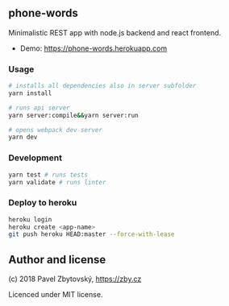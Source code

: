 ## phone-words

Minimalistic REST app with node.js backend and react frontend.

* Demo: https://phone-words.herokuapp.com

### Usage

```bash
# installs all dependencies also in server subfolder
yarn install  

# runs api server
yarn server:compile&&yarn server:run

# opens webpack dev server
yarn dev
```

### Development

```bash 
yarn test # runs tests
yarn validate # runs linter
```

### Deploy to heroku
```bash
heroku login
heroku create <app-name>
git push heroku HEAD:master --force-with-lease
```

## Author and license
(c) 2018 Pavel Zbytovský, https://zby.cz

Licenced under MIT license.
